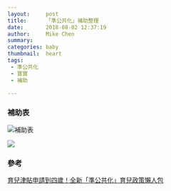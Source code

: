 ```yaml
---
layout:     post
title:      「準公共化」補助整理
date:       2018-08-02 12:37:19
author:     Mike Chen
summary:    
categories: baby
thumbnail:  heart
tags:
 - 準公共化
 - 寶寶
 - 補助

---
```



### 補助表
![補助表](https://i.imgur.com/jgWr1EA.png)

![](https://imgur.com/a/9EzI5wK)




### 參考
[育兒津貼申請到四歲！全新「準公共化」育兒政策懶人包](https://blog.bananny.co/2018/05/17/childcare-subsidy-2018-4/?utm_source=fb_page&utm_medium=post&utm_campaign=blog&utm_content=post_07302018)